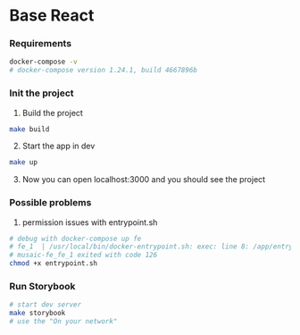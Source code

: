 # Base React

### Requirements

```bash
docker-compose -v
# docker-compose version 1.24.1, build 4667896b
```

### Init the project

1. Build the project

```bash
make build
```

2. Start the app in dev

```bash
make up
```

3. Now you can open localhost:3000 and you should see the project

### Possible problems

1. permission issues with entrypoint.sh

```bash
# debug with docker-compose up fe
# fe_1  | /usr/local/bin/docker-entrypoint.sh: exec: line 8: /app/entrypoint.sh: Permission denied
# musaic-fe_fe_1 exited with code 126
chmod +x entrypoint.sh
```

### Run Storybook

```bash
# start dev server
make storybook
# use the "On your network"
```
